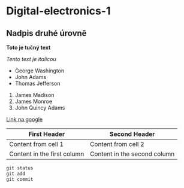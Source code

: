 # Digital-electronics-1

## Nadpis druhé úrovně

**Toto je tučný text**

*Tento text je italicou*

- George Washington
- John Adams
- Thomas Jefferson

1. James Madison
2. James Monroe
3. John Quincy Adams

[Link na google](https://www.google.com)

First Header | Second Header
------------ | -------------
Content from cell 1 | Content from cell 2
Content in the first column | Content in the second column

```vhdl
git status
git add
git commit
```
